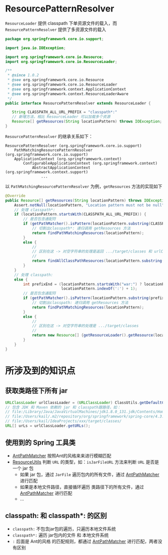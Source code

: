 # ResourcePatternResolver

`ResourceLoader` 提供 classpath 下单资源文件的载入，而 `ResourcePatternResolver` 提供了多资源文件的载入

```java
package org.springframework.core.io.support;

import java.io.IOException;

import org.springframework.core.io.Resource;
import org.springframework.core.io.ResourceLoader;

/**
 * @since 1.0.2
 * @see org.springframework.core.io.Resource
 * @see org.springframework.core.io.ResourceLoader
 * @see org.springframework.context.ApplicationContext
 * @see org.springframework.context.ResourceLoaderAware
 */
public interface ResourcePatternResolver extends ResourceLoader {

   String CLASSPATH_ALL_URL_PREFIX = "classpath*:"
   // 新增方法，相比 ResourceLoader 可以加载多个资源
   Resource[] getResources(String locationPattern) throws IOException;
}
```

`ResourcePatternResolver` 的继承关系如下：

```ba&#39;s
ResourcePatternResolver (org.springframework.core.io.support)
    PathMatchingResourcePatternResolver (org.springframework.core.io.support)
    ApplicationContext (org.springframework.context)
        ConfigurableApplicationContext (org.springframework.context)
        	AbstractApplicationContext (org.springframework.context.support)
				...
```

以 `PathMatchingResourcePatternResolver` 为例，`getResources` 方法的实现如下

```java
@Override
public Resource[] getResources(String locationPattern) throws IOException {
    Assert.notNull(locationPattern, "Location pattern must not be null");
    // 处理 classpath*:
    if (locationPattern.startsWith(CLASSPATH_ALL_URL_PREFIX)) {
        // 是否包含通配符
        if (getPathMatcher().isPattern(locationPattern.substring(CLASSPATH_ALL_URL_PREFIX.length()))) {
            // 切割出classpath*: 递归调用 getResources 方法
            return findPathMatchingResources(locationPattern);
        }
        else {
            //
            // 区别在这 -> 对空字符串的处理是返回 .../target/classes 和 urlClassLoader.getURLs()，即包含jar包
            //
            return findAllClassPathResources(locationPattern.substring(CLASSPATH_ALL_URL_PREFIX.length()));
        }
    }
    // 处理 classpath:
    else {
        int prefixEnd = (locationPattern.startsWith("war:") ? locationPattern.indexOf("*/") + 1 :
                         locationPattern.indexOf(':') + 1);
        // 是否包含通配符
        if (getPathMatcher().isPattern(locationPattern.substring(prefixEnd))) {
            // 切割出classpath: 递归调用 getResources 方法
            return findPathMatchingResources(locationPattern);
        }
        else {
            //
            // 区别在这 -> 对空字符串的处理是 .../target/classes
            //
            return new Resource[] {getResourceLoader().getResource(locationPattern)};
        }
    }
}
```



# 所涉及到的知识点

## 获取类路径下所有 jar

```java
URLClassLoader urlClassLoader = (URLClassLoader) ClassUtils.getDefaultClassLoader();
// 包含 JDK 和 Maven 依赖的 jar 和 classpath跟路径，如：
// file:/Library/Java/JavaVirtualMachines/jdk1.8.0_131.jdk/Contents/Home/jre/lib/rt.jar
// file:/Users/kail/.m2/repository/org/springframework/spring-core/4.3.19.RELEASE/spring-core-4.3.19.RELEASE.jar
// file:/Users/kail/IdeaProjects/xxx/target/classes/ 
URL[] urLs = urlClassLoader.getURLs();
```

## 使用到的 Spring 工具类

- [AntPathMatcher](/spring-core/util/AntPathMatcher) 按照Ant的风格来来进行模糊匹配
- [ResourceUtils](/spring-core/util/ResourceUtils) 判断 `URL` 的类型，如：`isJarFileURL` 方法来判断 `URL` 是否是一个 jar 包
	- 如果 jar 包，通过 `JarFile` 遍历包内的所有文件，通过 [AntPathMatcher](/spring-core/util/AntPathMatcher) 进行匹配
	- 如果是本地文件路径，直接循环遍历 类路径下的所有文件，通过 [AntPathMatcher](/spring-core/util/AntPathMatcher) 进行匹配
	- ...

## classpath: 和 classpath*: 的区别
- `classpath:` 不包含jar包的遍历，只遍历本地文件系统
- `classpath*:` 遍历 jar包内的文件 和 本地文件系统
- `:` 后面是 Ant的风格 的匹配规则，都通过 [AntPathMatcher](/spring-core/util/AntPathMatcher.md) 进行匹配，两者没有区别



